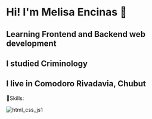 # Hi! I'm Melisa Encinas 🌙

## Learning Frontend and Backend web development
## I studied Criminology
## I live in Comodoro Rivadavia, Chubut

🍂Skills:

![html_css_js1](https://user-images.githubusercontent.com/112040379/200426905-a812a8fc-c875-4cf0-952e-3c142cf76dee.png)


